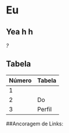 # Eu
## Yea h h
_?_


## Tabela

|Número | Tabela|
| ------ | ------ |
|1||Edição|
|2|Do|
|3|Perfil|

##Ancoragem de Links: 
